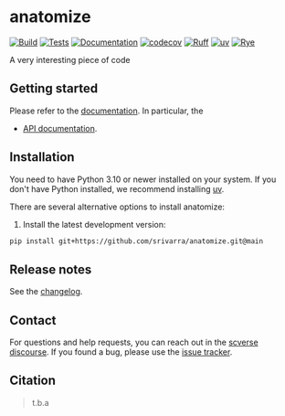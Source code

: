 # anatomize

[![Build][badge-build]][link-build]
[![Tests][badge-test]][link-test]
[![Documentation][badge-docs]][link-docs]
[![codecov][badge-codecov]][link-codecov]
[![Ruff][badge-ruff]][link-ruff]
[![uv][badge-uv]][link-uv]
[![Rye][badge-rye]][link-rye]

[badge-build]: https://github.com/srivarra/anatomize/actions/workflows/build.yaml/badge.svg
[badge-test]: https://github.com/srivarra/anatomize/actions/workflows/test.yaml/badge.svg
[badge-docs]: https://img.shields.io/readthedocs/anatomize
[badge-codecov]: https://codecov.io/github/srivarra/anatomize/graph/badge.svg?token=H78BXNGI6W
[badge-ruff]: https://img.shields.io/endpoint?url=https://raw.githubusercontent.com/astral-sh/ruff/main/assets/badge/v2.json
[badge-rye]: https://img.shields.io/endpoint?url=https://raw.githubusercontent.com/astral-sh/rye/main/artwork/badge.json
[badge-uv]: https://img.shields.io/endpoint?url=https://raw.githubusercontent.com/astral-sh/uv/main/assets/badge/v0.json

A very interesting piece of code

## Getting started

Please refer to the [documentation][link-docs]. In particular, the

-   [API documentation][link-api].

## Installation

You need to have Python 3.10 or newer installed on your system. If you don't have
Python installed, we recommend installing [uv][link-uv].

There are several alternative options to install anatomize:

<!--
1) Install the latest release of `anatomize` from [PyPI][link-pypi]:

```bash
pip install anatomize
```
-->

1. Install the latest development version:

```bash
pip install git+https://github.com/srivarra/anatomize.git@main
```

## Release notes

See the [changelog][changelog].

## Contact

For questions and help requests, you can reach out in the [scverse discourse][scverse-discourse].
If you found a bug, please use the [issue tracker][issue-tracker].

## Citation

> t.b.a

[scverse-discourse]: https://discourse.scverse.org/
[issue-tracker]: https://github.com/srivarra/anatomize/issues
[changelog]: https://anatomize.readthedocs.io/latest/changelog.html
[link-docs]: https://anatomize.readthedocs.io
[link-api]: https://anatomize.readthedocs.io/latest/api.html
[link-pypi]: https://pypi.org/project/anatomize
[link-codecov]: https://codecov.io/github/srivarra/anatomize
[link-test]: https://github.com/srivarra/anatomize/actions/workflows/test.yml
[link-build]: https://github.com/srivarra/anatomize/actions/workflows/build.yaml
[link-ruff]: https://github.com/astral-sh/ruff
[link-uv]: https://github.com/astral-sh/uv
[link-rye]: https://github.com/astral-sh/rye
